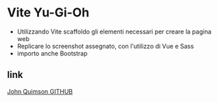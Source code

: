 # Vite Yu-Gi-Oh

- Utilizzando Vite scaffoldo gli elementi necessari per creare la pagina web
- Replicare lo screenshot assegnato, con l'utilizzo di Vue e Sass
- importo anche Bootstrap

## link

[John Quimson GITHUB](https://github.com/JohnQuimson)
